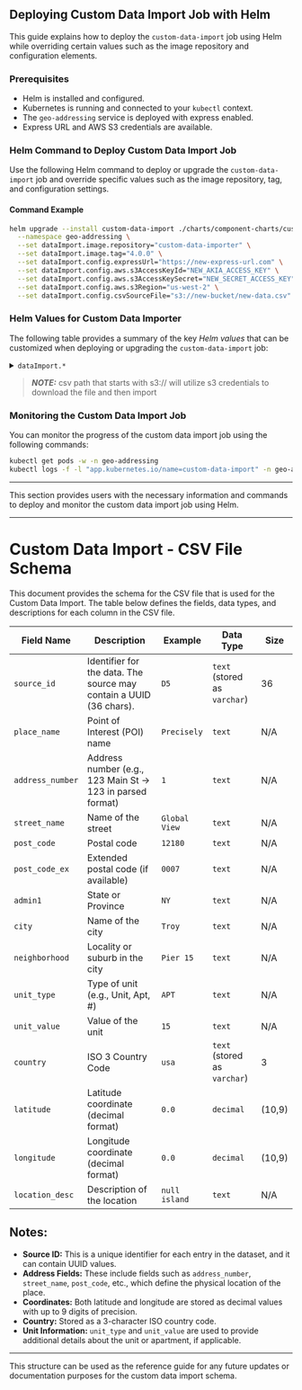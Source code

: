 ## Deploying Custom Data Import Job with Helm

This guide explains how to deploy the `custom-data-import` job using Helm while overriding certain values such as the image repository and configuration elements.

### Prerequisites
- Helm is installed and configured.
- Kubernetes is running and connected to your `kubectl` context.
- The `geo-addressing` service is deployed with express enabled.
- Express URL and AWS S3 credentials are available.

### Helm Command to Deploy Custom Data Import Job

Use the following Helm command to deploy or upgrade the `custom-data-import` job and override specific values such as the image repository, tag, and configuration settings.

#### Command Example

```bash
helm upgrade --install custom-data-import ./charts/component-charts/custom-data-importer \
  --namespace geo-addressing \
  --set dataImport.image.repository="custom-data-importer" \
  --set dataImport.image.tag="4.0.0" \
  --set dataImport.config.expressUrl="https://new-express-url.com" \
  --set dataImport.config.aws.s3AccessKeyId="NEW_AKIA_ACCESS_KEY" \
  --set dataImport.config.aws.s3AccessKeySecret="NEW_SECRET_ACCESS_KEY" \
  --set dataImport.config.aws.s3Region="us-west-2" \
  --set dataImport.config.csvSourceFile="s3://new-bucket/new-data.csv"
```

### Helm Values for Custom Data Importer

The following table provides a summary of the key *Helm values* that can be customized when deploying or upgrading the `custom-data-import` job:

<details>
<summary><code>dataImport.*</code></summary>

| Parameter                                 | Description                                                  | Default                                      |
|-------------------------------------------|--------------------------------------------------------------|----------------------------------------------|
| `dataImport.enabled`                      | Enable or disable the `custom-data-import` job               | `true`                                       |
| `dataImport.image.repository`             | The Docker image repository for the custom data importer     | `custom-data-importer`                       |
| `dataImport.image.tag`                    | The Docker image tag for the custom data importer            | `4.0.0`                                      |
| `dataImport.image.pullPolicy`             | The image pull policy                                        | `Always`                                     |
| `dataImport.config.expressUrl`            | The URL for the express engine used in the import job        | `https://express-engine-cluster-master:9200` |
| `dataImport.config.aws.s3AccessKeyId`     | AWS S3 access key for reading the CSV data                   | `""`                                         |
| `dataImport.config.aws.s3AccessKeySecret` | AWS S3 secret key for reading the CSV data                   | `""`                                         |
| `dataImport.config.aws.s3Region`          | AWS S3 region for accessing the bucket                       | `us-east-1`                                  |
| `dataImport.config.csvSourceFile`         | The source file for data import                              | `s3://new-bucket/data.csv`                   |

<hr>
</details>

> **_NOTE:_** csv path that starts with s3:// will utilize s3 credentials to download the file and then import

### Monitoring the Custom Data Import Job

You can monitor the progress of the custom data import job using the following commands:

```bash
kubectl get pods -w -n geo-addressing
kubectl logs -f -l "app.kubernetes.io/name=custom-data-import" -n geo-addressing
```

---

This section provides users with the necessary information and commands to deploy and monitor the custom data import job using Helm.

---

# Custom Data Import - CSV File Schema

This document provides the schema for the CSV file that is used for the Custom Data Import. The table below defines the fields, data types, and descriptions for each column in the CSV file.

| Field Name      | Description                                                        | Example       | Data Type                          | Size       |
|-----------------|--------------------------------------------------------------------|---------------|------------------------------------|------------|
| `source_id`     | Identifier for the data. The source may contain a UUID (36 chars).  | `D5`          | `text` (stored as `varchar`)       | 36         |
| `place_name`    | Point of Interest (POI) name                                        | `Precisely`   | `text`                             | N/A        |
| `address_number`| Address number (e.g., 123 Main St -> 123 in parsed format)          | `1`           | `text`                             | N/A        |
| `street_name`   | Name of the street                                                  | `Global View` | `text`                             | N/A        |
| `post_code`     | Postal code                                                         | `12180`       | `text`                             | N/A        |
| `post_code_ex`  | Extended postal code (if available)                                 | `0007`        | `text`                             | N/A        |
| `admin1`        | State or Province                                                   | `NY`          | `text`                             | N/A        |
| `city`          | Name of the city                                                    | `Troy`        | `text`                             | N/A        |
| `neighborhood`  | Locality or suburb in the city                                      | `Pier 15`     | `text`                             | N/A        |
| `unit_type`     | Type of unit (e.g., Unit, Apt, #)                                   | `APT`         | `text`                             | N/A        |
| `unit_value`    | Value of the unit                                                   | `15`          | `text`                             | N/A        |
| `country`       | ISO 3 Country Code                                                  | `usa`         | `text` (stored as `varchar`)       | 3          |
| `latitude`      | Latitude coordinate (decimal format)                                | `0.0`         | `decimal`                          | (10,9)     |
| `longitude`     | Longitude coordinate (decimal format)                               | `0.0`         | `decimal`                          | (10,9)     |
| `location_desc` | Description of the location                                          | `null island` | `text`                             | N/A        |

## Notes:
- **Source ID:** This is a unique identifier for each entry in the dataset, and it can contain UUID values.
- **Address Fields:** These include fields such as `address_number`, `street_name`, `post_code`, etc., which define the physical location of the place.
- **Coordinates:** Both latitude and longitude are stored as decimal values with up to 9 digits of precision.
- **Country:** Stored as a 3-character ISO country code.
- **Unit Information:** `unit_type` and `unit_value` are used to provide additional details about the unit or apartment, if applicable.

---

This structure can be used as the reference guide for any future updates or documentation purposes for the custom data import schema.


